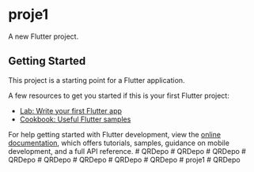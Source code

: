# proje1

A new Flutter project.

## Getting Started

This project is a starting point for a Flutter application.

A few resources to get you started if this is your first Flutter project:

- [Lab: Write your first Flutter app](https://docs.flutter.dev/get-started/codelab)
- [Cookbook: Useful Flutter samples](https://docs.flutter.dev/cookbook)

For help getting started with Flutter development, view the
[online documentation](https://docs.flutter.dev/), which offers tutorials,
samples, guidance on mobile development, and a full API reference.
#   Q R D e p o  
 #   Q R D e p o  
 #   Q R D e p o  
 #   Q R D e p o  
 #   Q R D e p o  
 #   Q R D e p o  
 #   Q R D e p o  
 #   Q R D e p o  
 #   p r o j e 1  
 #   Q R D e p o  
 
